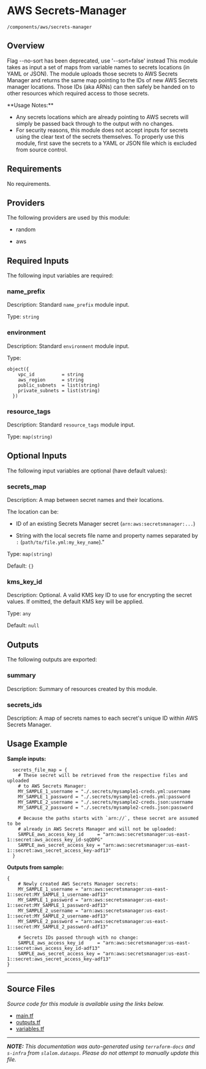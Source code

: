 
# AWS Secrets-Manager

`/components/aws/secrets-manager`

## Overview


Flag --no-sort has been deprecated, use '--sort=false' instead
This module takes as input a set of maps from variable names to secrets locations (in YAML or
JSON). The module uploads those secrets to AWS Secrets Manager and returns the same map pointing
to the IDs of new AWS Secrets manager locations. Those IDs (aka ARNs) can then safely be handed
on to other resources which required access to those secrets.

\*\*Usage Notes:\*\*

* Any secrets locations which are already pointing to AWS secrets will simply be passed back through to the output with no changes.
* For security reasons, this module does not accept inputs for secrets using the clear text of the secrets themselves. To properly use this module, first save the secrets to a YAML or JSON file which is excluded from source control.

## Requirements

No requirements.

## Providers

The following providers are used by this module:

- random

- aws

## Required Inputs

The following input variables are required:

### name\_prefix

Description: Standard `name_prefix` module input.

Type: `string`

### environment

Description: Standard `environment` module input.

Type:

```hcl
object({
    vpc_id          = string
    aws_region      = string
    public_subnets  = list(string)
    private_subnets = list(string)
  })
```

### resource\_tags

Description: Standard `resource_tags` module input.

Type: `map(string)`

## Optional Inputs

The following input variables are optional (have default values):

### secrets\_map

Description: A map between secret names and their locations.

The location can be:

  - ID of an existing Secrets Manager secret (`arn:aws:secretsmanager:...`)

  - String with the local secrets file name and property names separated by `:` (`path/to/file.yml:my_key_name`)."

Type: `map(string)`

Default: `{}`

### kms\_key\_id

Description: Optional. A valid KMS key ID to use for encrypting the secret values. If omitted, the default KMS key will be applied.

Type: `any`

Default: `null`

## Outputs

The following outputs are exported:

### summary

Description: Summary of resources created by this module.

### secrets\_ids

Description: A map of secrets names to each secret's unique ID within AWS Secrets Manager.

## Usage Example

**Sample inputs:**

```hcl
  secrets_file_map = {
    # These secret will be retrieved from the respective files and uploaded
    # to AWS Secrets Manager:
    MY_SAMPLE_1_username = "./.secrets/mysample1-creds.yml:username
    MY_SAMPLE_1_password = "./.secrets/mysample1-creds.yml:password
    MY_SAMPLE_2_username = "./.secrets/mysample2-creds.json:username
    MY_SAMPLE_2_password = "./.secrets/mysample2-creds.json:password

    # Because the paths starts with `arn://`, these secret are assumed to be
    # already in AWS Secrets Manager and will not be uploaded:
    SAMPLE_aws_access_key_id     = "arn:aws:secretsmanager:us-east-1::secret:aws_access_key_id-sqQDPG"
    SAMPLE_aws_secret_access_key = "arn:aws:secretsmanager:us-east-1::secret:aws_secret_access_key-adf13"
  }
```

**Outputs from sample:**

```hcl
{
    # Newly created AWS Secrets Manager secrets:
    MY_SAMPLE_1_username = "arn:aws:secretsmanager:us-east-1::secret:MY_SAMPLE_1_username-adf13"
    MY_SAMPLE_1_password = "arn:aws:secretsmanager:us-east-1::secret:MY_SAMPLE_1_password-adf13"
    MY_SAMPLE_2_username = "arn:aws:secretsmanager:us-east-1::secret:MY_SAMPLE_2_username-adf13"
    MY_SAMPLE_2_password = "arn:aws:secretsmanager:us-east-1::secret:MY_SAMPLE_2_password-adf13"

    # Secrets IDs passed through with no change:
    SAMPLE_aws_access_key_id     = "arn:aws:secretsmanager:us-east-1::secret:aws_access_key_id-adf13"
    SAMPLE_aws_secret_access_key = "arn:aws:secretsmanager:us-east-1::secret:aws_secret_access_key-adf13"
}
```


---------------------

## Source Files

_Source code for this module is available using the links below._

* [main.tf](https://github.com/slalom-ggp/dataops-infra/tree/main//components/aws/secrets-manager/main.tf)
* [outputs.tf](https://github.com/slalom-ggp/dataops-infra/tree/main//components/aws/secrets-manager/outputs.tf)
* [variables.tf](https://github.com/slalom-ggp/dataops-infra/tree/main//components/aws/secrets-manager/variables.tf)

---------------------

_**NOTE:** This documentation was auto-generated using
`terraform-docs` and `s-infra` from `slalom.dataops`.
Please do not attempt to manually update this file._
